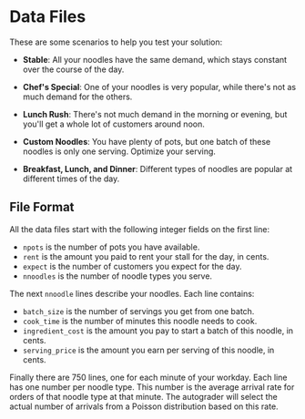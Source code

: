 # Data Files

These are some scenarios to help you test your solution:

- **Stable**:  All your noodles have the same demand,  which stays constant over
  the course of the day.

- **Chef's Special**:  One of your noodles is very popular, while there's not as
  much demand for the others.

- **Lunch Rush**:  There's not much demand in the morning or evening, but you'll
  get a whole lot of customers around noon.

- **Custom Noodles**: You have plenty of pots, but one batch of these noodles is
  only one serving.  Optimize your serving.

- **Breakfast,  Lunch,  and Dinner**:  Different types of noodles are popular at
  different times of the day.


## File Format

All the data files start with the following integer fields on the first line:

- `npots` is the number of pots you have available.
- `rent` is the amount you paid to rent your stall for the day, in cents.
- `expect` is the number of customers you expect for the day.
- `nnoodles` is the number of noodle types you serve.

The next `nnoodle` lines describe your noodles.  Each line contains:

- `batch_size` is the number of servings you get from one batch.
- `cook_time` is the number of minutes this noodle needs to cook.
- `ingredient_cost` is the amount you pay to start a batch of this noodle, in cents.
- `serving_price` is the amount you earn per serving of this noodle, in cents.

Finally there are 750 lines, one for each minute of your workday.  Each line has
one number per noodle type.  This number is the  average arrival rate for orders
of that noodle type at that minute. The autograder will select the actual number
of arrivals from a Poisson distribution based on this rate.
